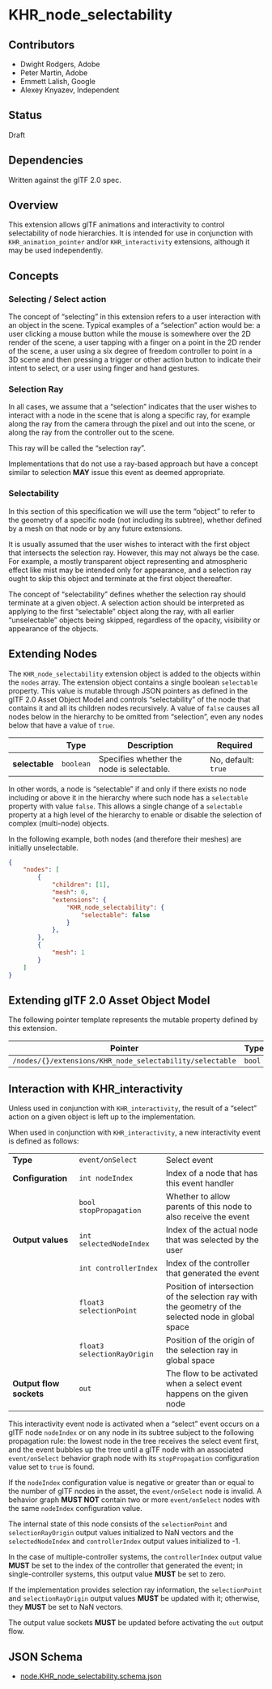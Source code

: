 # KHR\_node\_selectability

## Contributors

- Dwight Rodgers, Adobe
- Peter Martin, Adobe
- Emmett Lalish, Google
- Alexey Knyazev, Independent

## Status

Draft

## Dependencies

Written against the glTF 2.0 spec.

## Overview

This extension allows glTF animations and interactivity to control selectability of node hierarchies. It is intended for use in conjunction with `KHR_animation_pointer` and/or `KHR_interactivity` extensions, although it may be used independently.

## Concepts

### Selecting / Select action

The concept of “selecting” in this extension refers to a user interaction with an object in the scene. Typical examples of a “selection” action would be: a user clicking a mouse button while the mouse is somewhere over the 2D render of the scene, a user tapping with a finger on a point in the 2D render of the scene, a user using a six degree of freedom controller to point in a 3D scene and then pressing a trigger or other action button to indicate their intent to select, or a user using finger and hand gestures.

### Selection Ray

In all cases, we assume that a “selection” indicates that the user wishes to interact with a node in the scene that is along a specific ray, for example along the ray from the camera through the pixel and out into the scene, or along the ray from the controller out to the scene.

This ray will be called the “selection ray”.

Implementations that do not use a ray-based approach but have a concept similar to selection **MAY** issue this event as deemed appropriate.

### Selectability

In this section of this specification we will use the term “object” to refer to the geometry of a specific node (not including its subtree), whether defined by a mesh on that node or by any future extensions.

It is usually assumed that the user wishes to interact with the first object that intersects the selection ray. However, this may not always be the case. For example, a mostly transparent object representing and atmospheric effect like mist may be intended only for appearance, and a selection ray ought to skip this object and terminate at the first object thereafter.

The concept of “selectability” defines whether the selection ray should terminate at a given object. A selection action should be interpreted as applying to the first “selectable” object along the ray, with all earlier “unselectable” objects being skipped, regardless of the opacity, visibility or appearance of the objects.

## Extending Nodes

The `KHR_node_selectability` extension object is added to the objects within the `nodes` array. The extension object contains a single boolean `selectable` property. This value is mutable through JSON pointers as defined in the glTF 2.0 Asset Object Model and controls “selectability” of the node that contains it and all its children nodes recursively. A value of `false` causes all nodes below in the hierarchy to be omitted from “selection”, even any nodes below that have a value of `true`.

|                | Type      | Description                               | Required            |
|----------------|-----------|-------------------------------------------|---------------------|
| **selectable** | `boolean` | Specifies whether the node is selectable. | No, default: `true` |

In other words, a node is “selectable” if and only if there exists no node including or above it in the hierarchy where such node has a `selectable` property with value `false`. This allows a single change of a `selectable` property at a high level of the hierarchy to enable or disable the selection of complex (multi-node) objects.

In the following example, both nodes (and therefore their meshes) are initially unselectable.

```json
{
    "nodes": [
        {
            "children": [1],
            "mesh": 0,
            "extensions": {
                "KHR_node_selectability": {
                    "selectable": false
                }
            },
        },
        {
            "mesh": 1
        }
    ]
}
```

## Extending glTF 2.0 Asset Object Model

The following pointer template represents the mutable property defined by this extension.

| Pointer                                                  | Type   |
|----------------------------------------------------------|--------|
| `/nodes/{}/extensions/KHR_node_selectability/selectable` | `bool` |

## Interaction with KHR_interactivity

Unless used in conjunction with `KHR_interactivity`, the result of a “select” action on a given object is left up to the implementation.

When used in conjunction with `KHR_interactivity`, a new interactivity event is defined as follows:

|                         |                  | |
|-------------------------|------------------|-|
| **Type**                | `event/onSelect` | Select event |
| **Configuration**       | `int nodeIndex`        | Index of a node that has this event handler |
|                         | `bool stopPropagation` | Whether to allow parents of this node to also receive the event |
| **Output values**       | `int selectedNodeIndex` | Index of the actual node that was selected by the user |
|                         | `int controllerIndex`   | Index of the controller that generated the event |
|                         | `float3 selectionPoint`     | Position of intersection of the selection ray with the geometry of the selected node in global space |
|                         | `float3 selectionRayOrigin` | Position of the origin of the selection ray in global space |
| **Output flow sockets** | `out` | The flow to be activated when a select event happens on the given node |

This interactivity event node is activated when a “select” event occurs on a glTF node `nodeIndex` or on any node in its subtree subject to the following propagation rule: the lowest node in the tree receives the select event first, and the event bubbles up the tree until a glTF node with an associated `event/onSelect` behavior graph node with its `stopPropagation` configuration value set to `true` is found.

If the `nodeIndex` configuration value is negative or greater than or equal to the number of glTF nodes in the asset, the `event/onSelect` node is invalid. A behavior graph **MUST NOT** contain two or more `event/onSelect` nodes with the same `nodeIndex` configuration value.

The internal state of this node consists of the `selectionPoint` and `selectionRayOrigin` output values initialized to NaN vectors and the `selectedNodeIndex` and `controllerIndex` output values initialized to -1.

In the case of multiple-controller systems, the `controllerIndex` output value **MUST** be set to the index of the controller that generated the event; in single-controller systems, this output value **MUST** be set to zero.

If the implementation provides selection ray information, the `selectionPoint` and `selectionRayOrigin` output values **MUST** be updated with it; otherwise, they **MUST** be set to NaN vectors.

The output value sockets **MUST** be updated before activating the `out` output flow.

## JSON Schema

- [node.KHR_node_selectability.schema.json](schema/node.KHR_node_selectability.schema.json)
